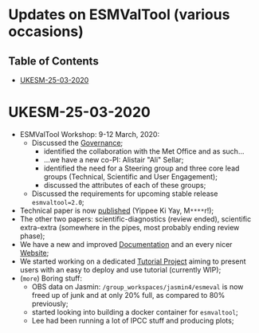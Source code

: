 Updates on ESMValTool (various occasions)
=========================================
Table of Contents
-----------------
* [UKESM-25-03-2020](#UKESM-25-03-2020)

# UKESM-25-03-2020

- ESMValTool Workshop: 9-12 March, 2020:
  - Discussed the [Governance](https://docs.google.com/document/d/1CGMIj69pGl3GiTOU1at2NY01blYouVX0WmHVvCXrvvs);
    - identified the collaboration with the Met Office and as such...
    - ...we have a new co-PI: Alistair "Ali" Sellar;
    - identified the need for a Steering group and three core lead groups (Technical, Scientific and User Engagement);
    - discussed the attributes of each of these groups;
  - Discussed the requirements for upcoming stable release `esmvaltool=2.0`;
- Technical paper is now [published](https://www.geosci-model-dev.net/13/1179/2020/) (Yippee Ki Yay, M`****`r!);
- The other two papers: scientific-diagnostics (review ended), scientific extra-extra (somewhere in the pipes, most
  probably ending review phase);
- We have a new and improved [Documentation](https://esmvaltool.readthedocs.io/en/latest/) and an every nicer
  [Website](https://www.esmvaltool.org/);
- We started working on a dedicated [Tutorial Project](https://github.com/ESMValGroup/tutorial) aiming to
  present users with an easy to deploy and use tutorial (currently WIP);
- (``more``) Boring stuff:
  - OBS data on Jasmin: `/group_workspaces/jasmin4/esmeval` is now freed up of junk and at only 20% full, as compared to 80% previously;
  - started looking into building a docker container for `esmvaltool`;
  - Lee had been running a lot of IPCC stuff and producing plots;

